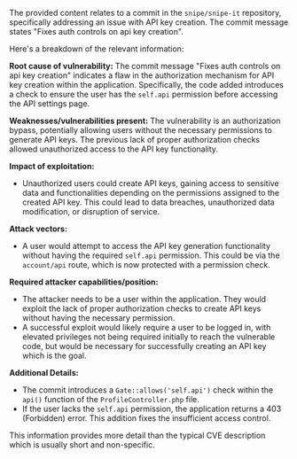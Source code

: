 The provided content relates to a commit in the `snipe/snipe-it` repository, specifically addressing an issue with API key creation. The commit message states "Fixes auth controls on api key creation".

Here's a breakdown of the relevant information:

**Root cause of vulnerability:** The commit message "Fixes auth controls on api key creation" indicates a flaw in the authorization mechanism for API key creation within the application. Specifically, the code added introduces a check to ensure the user has the `self.api` permission before accessing the API settings page.

**Weaknesses/vulnerabilities present:** The vulnerability is an authorization bypass, potentially allowing users without the necessary permissions to generate API keys. The previous lack of proper authorization checks allowed unauthorized access to the API key functionality.

**Impact of exploitation:**
   - Unauthorized users could create API keys, gaining access to sensitive data and functionalities depending on the permissions assigned to the created API key. This could lead to data breaches, unauthorized data modification, or disruption of service.

**Attack vectors:**
  - A user would attempt to access the API key generation functionality without having the required `self.api` permission. This could be via the `account/api` route, which is now protected with a permission check.
  
**Required attacker capabilities/position:**
  - The attacker needs to be a user within the application. They would exploit the lack of proper authorization checks to create API keys without having the necessary permission.
  - A successful exploit would likely require a user to be logged in, with elevated privileges not being required initially to reach the vulnerable code, but would be necessary for successfully creating an API key which is the goal.

**Additional Details:**
  - The commit introduces a `Gate::allows('self.api')` check within the `api()` function of the `ProfileController.php` file.
  - If the user lacks the `self.api` permission, the application returns a 403 (Forbidden) error. This addition fixes the insufficient access control.

This information provides more detail than the typical CVE description which is usually short and non-specific.